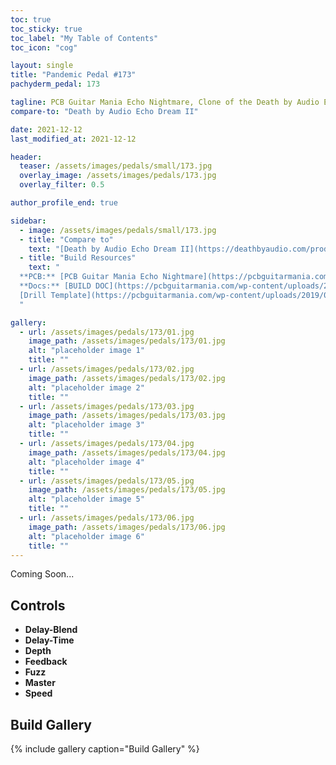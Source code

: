 ```yaml
---
toc: true
toc_sticky: true
toc_label: "My Table of Contents"
toc_icon: "cog"

layout: single
title: "Pandemic Pedal #173"
pachyderm_pedal: 173

tagline: PCB Guitar Mania Echo Nightmare, Clone of the Death by Audio Echo Dream II<br>"" - 
compare-to: "Death by Audio Echo Dream II"

date: 2021-12-12
last_modified_at: 2021-12-12

header:
  teaser: /assets/images/pedals/small/173.jpg
  overlay_image: /assets/images/pedals/173.jpg
  overlay_filter: 0.5

author_profile_end: true

sidebar:
  - image: /assets/images/pedals/small/173.jpg
  - title: "Compare to"
    text: "[Death by Audio Echo Dream II](https://deathbyaudio.com/products/echo-dream-2)"
  - title: "Build Resources"
    text: "
  **PCB:** [PCB Guitar Mania Echo Nightmare](https://pcbguitarmania.com/product/echo-nightmare/?ref=pachydermpedals)<br>
  **Docs:** [BUILD DOC](https://pcbguitarmania.com/wp-content/uploads/2019/07/Echo-Nightmare-building-doc-v1.2.pdf?ref=pachydermpedals)<br>
  [Drill Template](https://pcbguitarmania.com/wp-content/uploads/2019/07/Echo-Nightmare-Drilling-Template-A4.pdf?ref=pachydermpedals)
  "

gallery:
  - url: /assets/images/pedals/173/01.jpg
    image_path: /assets/images/pedals/173/01.jpg
    alt: "placeholder image 1"
    title: ""
  - url: /assets/images/pedals/173/02.jpg
    image_path: /assets/images/pedals/173/02.jpg
    alt: "placeholder image 2"
    title: ""
  - url: /assets/images/pedals/173/03.jpg
    image_path: /assets/images/pedals/173/03.jpg
    alt: "placeholder image 3"
    title: ""
  - url: /assets/images/pedals/173/04.jpg
    image_path: /assets/images/pedals/173/04.jpg
    alt: "placeholder image 4"
    title: ""
  - url: /assets/images/pedals/173/05.jpg
    image_path: /assets/images/pedals/173/05.jpg
    alt: "placeholder image 5"
    title: ""
  - url: /assets/images/pedals/173/06.jpg
    image_path: /assets/images/pedals/173/06.jpg
    alt: "placeholder image 6"
    title: ""
---
```




Coming Soon...

## Controls

* **Delay-Blend**
* **Delay-Time**
* **Depth**
* **Feedback**
* **Fuzz**
* **Master**
* **Speed**

## Build Gallery

{% include gallery caption="Build Gallery" %}

